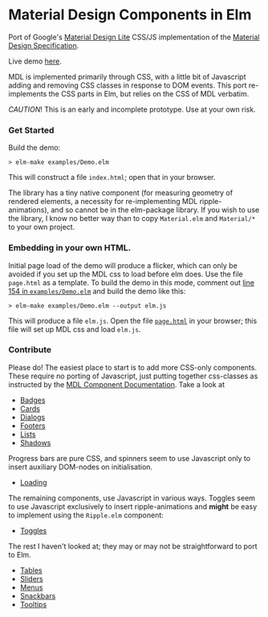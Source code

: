 # Material Design Components in Elm

Port of Google's
[Material Design Lite](https://www.getmdl.io/)
CSS/JS implementation of the
[Material Design Specification](https://www.google.com/design/spec/material-design/introduction.html).

Live demo 
[here](https://debois.github.io/elm-mdl/).

MDL is implemented primarily through CSS, with a little bit of Javascript
adding and removing CSS classes in response to DOM events. This port
re-implements the CSS parts in Elm, but relies on the CSS of MDL verbatim.

*CAUTION*! This is an early and incomplete prototype. Use at your own risk.


### Get Started

Build the demo:

    > elm-make examples/Demo.elm

This will construct a file `index.html`; open that in your browser.

The library has a tiny native component (for measuring geometry of rendered
  elements, a necessity for re-implementing MDL ripple-animations), and so
  cannot be in the elm-package library. If you wish to use the library, I
  know no better way than to copy `Material.elm` and `Material/*` to your
  own project. 

### Embedding in your own HTML. 

Initial page load of the demo will produce a flicker, which can only be 
avoided if you set up the MDL css to load before elm does. Use the file
`page.html` as a template. To build the demo in this mode, comment out 
[line 154 in `examples/Demo.elm`](https://github.com/debois/elm-mdl/blob/master/examples/Demo.elm#L154)
and build the demo like this: 

    > elm-make examples/Demo.elm --output elm.js

This will produce a file `elm.js`. Open the file 
[`page.html`](https://raw.githubusercontent.com/debois/elm-mdl/master/page.html) in your 
browser; this file will set up MDL css and load `elm.js`.

### Contribute

Please do! The easiest place to start is to add more CSS-only components. These require no porting of Javascript, just putting together css-classes as instructed by the [MDL Component Documentation](https://www.getmdl.io/components/index.html). Take a look at

 - [Badges](https://www.getmdl.io/components/index.html#badges-section)
 - [Cards](https://www.getmdl.io/components/index.html#cards-section)
 - [Dialogs](https://www.getmdl.io/components/index.html#dialog-section)
 - [Footers](https://www.getmdl.io/components/index.html#layout-section/footer)
 - [Lists](https://www.getmdl.io/components/index.html#lists-section)
 - [Shadows](https://github.com/google/material-design-lite/tree/v1.1.2/src/shadow)

Progress bars are pure CSS, and spinners seem to use Javascript only to insert
auxiliary DOM-nodes on initialisation.

 - [Loading](https://www.getmdl.io/components/index.html#loading-section)

The remaining components, use Javascript
in various ways. Toggles seem to use Javascript exclusively to insert ripple-animations and __might__ be easy to implement using the `Ripple.elm`
component:

 - [Toggles](https://www.getmdl.io/components/index.html#toggles-section)

The rest I haven't looked at; they may or may not be straightforward to port
to Elm.

 - [Tables](https://www.getmdl.io/components/index.html#tables-section)
 - [Sliders](https://www.getmdl.io/components/index.html#sliders-section)
 - [Menus](https://www.getmdl.io/components/index.html#menus-section)
 - [Snackbars](https://www.getmdl.io/components/index.html#snackbar-section)
 - [Tooltips](https://www.getmdl.io/components/index.html#tooltips-section)
